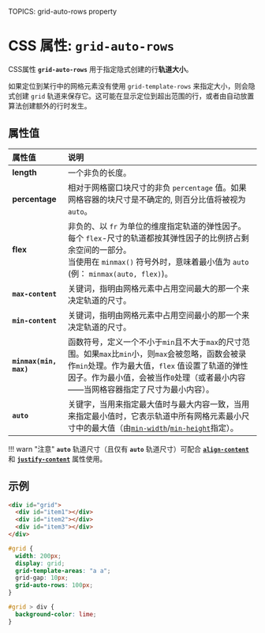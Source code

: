 TOPICS: grid-auto-rows property

# CSS 属性: `grid-auto-rows`

CSS属性 **`grid-auto-rows`** 用于指定隐式创建的行**轨道大小**。

如果定位到某行中的网格元素没有使用 `grid-template-rows` 来指定大小，则会隐式创建 `grid` 轨道来保存它。这可能在显示定位到超出范围的行，或者由自动放置算法创建额外的行时发生。

## 属性值

| 属性值 | 说明 |
| :--- | :--- |
| **length** | 一个非负的长度。|
| **percentage** | 相对于网格窗口块尺寸的非负 `percentage` 值。如果网格容器的块尺寸是不确定的, 则百分比值将被视为 `auto`。|
| **flex** | 非负的、以 `fr` 为单位的维度指定轨道的弹性因子。每个 `flex`-尺寸的轨道都按其弹性因子的比例挤占剩余空间的一部分。<br>当使用在 `minmax()` 符号外时，意味着最小值为 `auto` (例： `minmax(auto, flex)`)。|
| **`max-content`** | 关键词，指明由网格元素中占用空间最大的那一个来决定轨道的尺寸。|
| **`min-content`** | 关键词，指明由网格元素中占用空间最小的那一个来决定轨道的尺寸。|
| **`minmax(min, max)`** | 函数符号，定义一个不小于`min`且不大于`max`的尺寸范围。如果`max`比`min`小，则`max`会被忽略，函数会被录作`min`处理。作为最大值，`flex` 值设置了轨道的弹性因子。作为最小值，会被当作`0`处理（或者最小内容——当网格容器指定了尺寸为最小内容）。|
| **`auto`** | 关键字，当用来指定最大值时与最大内容一致，当用来指定最小值时，它表示轨道中所有网格元素最小尺寸中的最大值（由[`min-width`](/zh-hans/webfrontend/min-width_property)/[`min-height`](/zh-hans/webfrontend/min-height_property)指定）。|

!!! warn "注意"
    **`auto`** 轨道尺寸（且仅有 **`auto`** 轨道尺寸）可配合 [**`align-content`**](/zh-hans/webfrontend/align-content)
    和 [**`justify-content`**](/zh-hans/webfrontend/justify-content) 属性使用。

## 示例

```html
<div id="grid">
  <div id="item1"></div>
  <div id="item2"></div>
  <div id="item3"></div>
</div>
```

```css
#grid {
  width: 200px;
  display: grid;
  grid-template-areas: "a a";
  grid-gap: 10px;
  grid-auto-rows: 100px;
}

#grid > div {
  background-color: lime;
}
```
